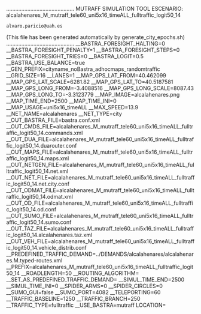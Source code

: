 .............................................
    MUTRAFF SIMULATION TOOL
    ESCENARIO: alcalahenares_M_mutraff_tele60_uni5x16_timeALL_fulltraffic_logit50_14

    alvaro.paricio@uah.es
(This file has been generated automatically by generate_city_epochs.sh)
.............................................
__BASTRA_FORESIGHT_HALTING=0
__BASTRA_FORESIGHT_PENALTY=1
__BASTRA_FORESIGHT_STEPS=0
__BASTRA_FORESIGHT_TRIES=0
__BASTRA_LOGIT=0.5
__BASTRA_USE_BALANCE=true
__GEN_PREFIX=cityname_noBastra_adhocmaps_randomtraffic
__GRID_SIZE=16
__LANES=1
__MAP_GPS_LAT_FROM=40.462099
__MAP_GPS_LAT_SCALE=6281.82
__MAP_GPS_LAT_TO=40.5187581
__MAP_GPS_LONG_FROM=-3.4088516
__MAP_GPS_LONG_SCALE=8087.43
__MAP_GPS_LONG_TO=-3.3123779
__MAP_IMAGE=alcalahenares.png
__MAP_TIME_END=2500
__MAP_TIME_INI=0
__MAP_USAGE=uni5x16_timeALL
__MAX_SPEED=13.9
__NET_NAME=alcalahenares
__NET_TYPE=city
__OUT_BASTRA_FILE=bastra.conf.xml
__OUT_CMDS_FILE=alcalahenares_M_mutraff_tele60_uni5x16_timeALL_fulltraffic_logit50_14.commands.xml
__OUT_DUA_FILE=alcalahenares_M_mutraff_tele60_uni5x16_timeALL_fulltraffic_logit50_14.duarouter.conf
__OUT_MAPS_FILE=alcalahenares_M_mutraff_tele60_uni5x16_timeALL_fulltraffic_logit50_14.maps.xml
__OUT_NETGEN_FILE=alcalahenares_M_mutraff_tele60_uni5x16_timeALL_fulltraffic_logit50_14.net.xml
__OUT_NET_FILE=alcalahenares_M_mutraff_tele60_uni5x16_timeALL_fulltraffic_logit50_14.net.city.conf
__OUT_ODMAT_FILE=alcalahenares_M_mutraff_tele60_uni5x16_timeALL_fulltraffic_logit50_14.odmat.xml
__OUT_OD_FILE=alcalahenares_M_mutraff_tele60_uni5x16_timeALL_fulltraffic_logit50_14.od.conf
__OUT_SUMO_FILE=alcalahenares_M_mutraff_tele60_uni5x16_timeALL_fulltraffic_logit50_14.sumo.conf
__OUT_TAZ_FILE=alcalahenares_M_mutraff_tele60_uni5x16_timeALL_fulltraffic_logit50_14.alcalahenares.taz.xml
__OUT_VEH_FILE=alcalahenares_M_mutraff_tele60_uni5x16_timeALL_fulltraffic_logit50_14.vehicle_distrib.conf
__PREDEFINED_TRAFFIC_DEMAND=../DEMANDS/alcalahenares/alcalahenares.M.typed-routes.xml
__PREFIX=alcalahenares_M_mutraff_tele60_uni5x16_timeALL_fulltraffic_logit50_14
__ROADLENGTH=50
__ROUTING_ALGORITHM=
__SET_AS_PREDEFINED_TRAFFIC_DEMAND=
__SIMUL_TIME_END=2500
__SIMUL_TIME_INI=0
__SPIDER_ARMS=0
__SPIDER_CIRCLES=0
__SUMO_GUI=false
__SUMO_PORT=4082
__TELEPORTING=60
__TRAFFIC_BASELINE=1250
__TRAFFIC_BRANCH=250
__TRAFFIC_TYPE=fulltraffic
__USE_BASTRA=mutraff
LOCATION=    <location netOffset="-465343.12,-4479111.07" convBoundary="0.00,0.00,8087.43,6281.82" origBoundary="-3.408842,40.462103,-3.312420,40.518754" projParameter="+proj=utm +zone=30 +ellps=WGS84 +datum=WGS84 +units=m +no_defs"/>
